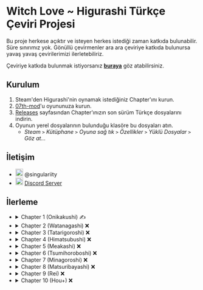 # Witch Love ~ Higurashi Türkçe Çeviri Projesi

Bu proje herkese açıktır ve isteyen herkes istediği zaman katkıda bulunabilir. Süre sınırımız yok. Gönüllü çevirmenler ara ara çeviriye katkıda bulunursa yavaş yavaş çevirilerimizi ilerletebiliriz.

Çeviriye katkıda bulunmak istiyorsanız [**buraya**](../../tree/master/CONTRIBUTING.md) göz atabilirsiniz.

## Kurulum

1. Steam'den Higurashi'nin oynamak istediğiniz Chapter'ını kurun.
2. [07th-mod](https://07th-mod.com/home/)'u oyununuza kurun.
3. [Releases](../../releases) sayfasından Chapter'ınızın son sürüm Türkçe dosyalarını indirin.
4. Oyunun yerel dosyalarının bulunduğu klasöre bu dosyaları atın.
   * *Steam `>` Kütüphane `>` Oyuna sağ tık `>` Özellikler `>` Yüklü Dosyalar `>` Göz at...*

## İletişim
- <img src="https://i.imgur.com/62IuQAp.png" width=20 title="Discord" />  @singulariity
- <img src="https://i.imgur.com/62IuQAp.png" width=20 title="Discord" />  [Discord Server](https://discord.gg/jyD5jn9Vpd)

## İlerleme
* <details>
  <summary>Chapter 1 (Onikakushi) ✍️</summary>

   * Story
      * [onik_op](../../tree/master/story/ch1/onik_op.txt) ✅
      * [onik_000](../../tree/master/story/ch1/onik_000.txt) ✅
      * [onik_001](../../tree/master/story/ch1/onik_001.txt) ✅
      * [onik_002](../../tree/master/story/ch1/onik_002.txt) ✅
      * [onik_003](../../tree/master/story/ch1/onik_003.txt) ✅
      * [onik_004](../../tree/master/story/ch1/onik_004.txt) ✅
      * [onik_005](../../tree/master/story/ch1/onik_005.txt) ✅
      * [onik_009](../../tree/master/story/ch1/onik_009.txt) ✅
      * [onik_009_02](../../tree/master/story/ch1/onik_009_02.txt) ✅
      * [onik_010](../../tree/master/story/ch1/onik_010.txt) ✍️
      * [onik_011](../../tree/master/story/ch1/onik_011.txt) ❌
      * [onik_012](../../tree/master/story/ch1/onik_012.txt) ❌
      * [onik_013](../../tree/master/story/ch1/onik_013.txt) ❌
      * [onik_014](../../tree/master/story/ch1/onik_014.txt) ❌
      * [onik_014_02](../../tree/master/story/ch1/onik_014_02.txt) ❌
      * [onik_015](../../tree/master/story/ch1/onik_015.txt) ❌
      * [onik_015_02](../../tree/master/story/ch1/onik_015_02.txt) ❌
      * [onik_015_03](../../tree/master/story/ch1/onik_015_03.txt) ❌
   * Tips
      * [onik_tips_01](../../tree/master/story/ch1/onik_tips_01.txt) ✅
      * [onik_tips_02](../../tree/master/story/ch1/onik_tips_02.txt) ✅
      * [onik_tips_03](../../tree/master/story/ch1/onik_tips_03.txt) ✅
      * [onik_tips_04](../../tree/master/story/ch1/onik_tips_04.txt) ✅
      * [onik_tips_05](../../tree/master/story/ch1/onik_tips_05.txt) ✅
      * [onik_tips_06](../../tree/master/story/ch1/onik_tips_06.txt) ✅
      * [onik_tips_07](../../tree/master/story/ch1/onik_tips_07.txt) ✅
      * [onik_tips_08](../../tree/master/story/ch1/onik_tips_08.txt) ✅
      * [onik_tips_09](../../tree/master/story/ch1/onik_tips_09.txt) ✅
      * [onik_tips_10](../../tree/master/story/ch1/onik_tips_10.txt) ✅
      * [onik_tips_11](../../tree/master/story/ch1/onik_tips_11.txt) ✅
      * [onik_tips_12](../../tree/master/story/ch1/onik_tips_12.txt) ✅
      * [onik_tips_13](../../tree/master/story/ch1/onik_tips_13.txt) ❌
      * [onik_tips_14](../../tree/master/story/ch1/onik_tips_14.txt) ❌
      * [onik_tips_15](../../tree/master/story/ch1/onik_tips_15.txt) ❌
      * [onik_tips_16](../../tree/master/story/ch1/onik_tips_16.txt) ❌
      * [onik_tips_17](../../tree/master/story/ch1/onik_tips_17.txt) ❌
      * [onik_tips_18](../../tree/master/story/ch1/onik_tips_18.txt) ❌
      * [onik_tips_19](../../tree/master/story/ch1/onik_tips_19.txt) ❌
      * [onik_tips_20](../../tree/master/story/ch1/onik_tips_20.txt) ❌
   * Other
      * [omake_01](../../tree/master/story/ch1/omake_01.txt) ❌
  </details>
* <details>
  <summary>Chapter 2 (Watanagashi) ❌</summary>

   * Story
      * [wata_001](../../tree/master/story/ch2/wata_001.txt) ❌
      * [wata_002](../../tree/master/story/ch2/wata_002.txt) ❌
      * [wata_003](../../tree/master/story/ch2/wata_003.txt) ❌
      * [wata_004](../../tree/master/story/ch2/wata_004.txt) ❌
      * [wata_005](../../tree/master/story/ch2/wata_005.txt) ❌
      * [wata_006](../../tree/master/story/ch2/wata_006.txt) ❌
      * [wata_007](../../tree/master/story/ch2/wata_007.txt) ❌
      * [wata_008](../../tree/master/story/ch2/wata_008.txt) ❌
      * [wata_009](../../tree/master/story/ch2/wata_009.txt) ❌
      * [wata_009_02](../../tree/master/story/ch2/wata_009_02.txt) ❌
      * [wata_010](../../tree/master/story/ch2/wata_010.txt) ❌
      * [wata_010_02](../../tree/master/story/ch2/wata_010_02.txt) ❌
      * [wata_010_03](../../tree/master/story/ch2/wata_010_03.txt) ❌
      * [wata_010_04](../../tree/master/story/ch2/wata_010_04.txt) ❌
      * [wata_011](../../tree/master/story/ch2/wata_011.txt) ❌
      * [wata_011_02](../../tree/master/story/ch2/wata_011_02.txt) ❌
      * [wata_012](../../tree/master/story/ch2/wata_012.txt) ❌
      * [wata_012_02](../../tree/master/story/ch2/wata_012_02.txt) ❌
      * [wata_012_03](../../tree/master/story/ch2/wata_012_03.txt) ❌
   * Tips
      * [wata_tips_01](../../tree/master/story/ch2/wata_tips_01.txt) ❌
      * [wata_tips_02](../../tree/master/story/ch2/wata_tips_02.txt) ❌
      * [wata_tips_03](../../tree/master/story/ch2/wata_tips_03.txt) ❌
      * [wata_tips_04](../../tree/master/story/ch2/wata_tips_04.txt) ❌
      * [wata_tips_05](../../tree/master/story/ch2/wata_tips_05.txt) ❌
      * [wata_tips_06](../../tree/master/story/ch2/wata_tips_06.txt) ❌
      * [wata_tips_07](../../tree/master/story/ch2/wata_tips_07.txt) ❌
      * [wata_tips_08](../../tree/master/story/ch2/wata_tips_08.txt) ❌
      * [wata_tips_09](../../tree/master/story/ch2/wata_tips_09.txt) ❌
      * [wata_tips_10](../../tree/master/story/ch2/wata_tips_10.txt) ❌
      * [wata_tips_11](../../tree/master/story/ch2/wata_tips_11.txt) ❌
      * [wata_tips_12](../../tree/master/story/ch2/wata_tips_12.txt) ❌
      * [wata_tips_13](../../tree/master/story/ch2/wata_tips_13.txt) ❌
      * [wata_tips_14](../../tree/master/story/ch2/wata_tips_14.txt) ❌
      * [wata_tips_15](../../tree/master/story/ch2/wata_tips_15.txt) ❌
      * [wata_tips_16](../../tree/master/story/ch2/wata_tips_16.txt) ❌
      * [wata_tips_17](../../tree/master/story/ch2/wata_tips_17.txt) ❌
      * [wata_tips_18](../../tree/master/story/ch2/wata_tips_18.txt) ❌
      * [wata_tips_19](../../tree/master/story/ch2/wata_tips_19.txt) ❌
      * [wata_tips_20](../../tree/master/story/ch2/wata_tips_20.txt) ❌
      * [wata_tips_21](../../tree/master/story/ch2/wata_tips_21.txt) ❌
      * [wata_tips_22](../../tree/master/story/ch2/wata_tips_22.txt) ❌
      * [wata_tips_23](../../tree/master/story/ch2/wata_tips_23.txt) ❌
      * [wata_tips_24](../../tree/master/story/ch2/wata_tips_24.txt) ❌
   * Other
      * [omake_02](../../tree/master/story/ch2/omake_02.txt) ❌
      * [wata_ep_01](../../tree/master/story/ch2/wata_ep_01.txt) ❌
      * [wata_ep_02](../../tree/master/story/ch2/wata_ep_02.txt) ❌
  </details>
* <details>
  <summary>Chapter 3 (Tatarigoroshi) ❌</summary>

   * Story
      * [tata_001](../../tree/master/story/ch3/tata_001.txt) ❌
      * [tata_002](../../tree/master/story/ch3/tata_002.txt) ❌
      * [tata_003](../../tree/master/story/ch3/tata_003.txt) ❌
      * [tata_004](../../tree/master/story/ch3/tata_004.txt) ❌
      * [tata_005](../../tree/master/story/ch3/tata_005.txt) ❌
      * [tata_008](../../tree/master/story/ch3/tata_008.txt) ❌
      * [tata_008_02](../../tree/master/story/ch3/tata_008_02.txt) ❌
      * [tata_009](../../tree/master/story/ch3/tata_009.txt) ❌
      * [tata_009_02](../../tree/master/story/ch3/tata_009_02.txt) ❌
      * [tata_010](../../tree/master/story/ch3/tata_010.txt) ❌
      * [tata_010_02](../../tree/master/story/ch3/tata_010_02.txt) ❌
      * [tata_010_03](../../tree/master/story/ch3/tata_010_03.txt) ❌
      * [tata_010_04](../../tree/master/story/ch3/tata_010_04.txt) ❌
      * [tata_011](../../tree/master/story/ch3/tata_011.txt) ❌
      * [tata_011_02](../../tree/master/story/ch3/tata_011_02.txt) ❌
      * [tata_011_03](../../tree/master/story/ch3/tata_011_03.txt) ❌
      * [tata_012](../../tree/master/story/ch3/tata_012.txt) ❌
      * [tata_013](../../tree/master/story/ch3/tata_013.txt) ❌
      * [tata_013_02](../../tree/master/story/ch3/tata_013_02.txt) ❌
      * [tata_014](../../tree/master/story/ch3/tata_014.txt) ❌
   * Tips
      * [tata_tips_01](../../tree/master/story/ch3/tata_tips_01.txt) ❌
      * [tata_tips_02](../../tree/master/story/ch3/tata_tips_02.txt) ❌
      * [tata_tips_03](../../tree/master/story/ch3/tata_tips_03.txt) ❌
      * [tata_tips_04](../../tree/master/story/ch3/tata_tips_04.txt) ❌
      * [tata_tips_05](../../tree/master/story/ch3/tata_tips_05.txt) ❌
      * [tata_tips_06](../../tree/master/story/ch3/tata_tips_06.txt) ❌
      * [tata_tips_07](../../tree/master/story/ch3/tata_tips_07.txt) ❌
      * [tata_tips_08](../../tree/master/story/ch3/tata_tips_08.txt) ❌
      * [tata_tips_09](../../tree/master/story/ch3/tata_tips_09.txt) ❌
      * [tata_tips_10](../../tree/master/story/ch3/tata_tips_10.txt) ❌
      * [tata_tips_11](../../tree/master/story/ch3/tata_tips_11.txt) ❌
      * [tata_tips_12](../../tree/master/story/ch3/tata_tips_12.txt) ❌
      * [tata_tips_13](../../tree/master/story/ch3/tata_tips_13.txt) ❌
      * [tata_tips_14](../../tree/master/story/ch3/tata_tips_14.txt) ❌
      * [tata_tips_15](../../tree/master/story/ch3/tata_tips_15.txt) ❌
      * [tata_tips_16](../../tree/master/story/ch3/tata_tips_16.txt) ❌
      * [tata_tips_17](../../tree/master/story/ch3/tata_tips_17.txt) ❌
      * [tata_tips_18](../../tree/master/story/ch3/tata_tips_18.txt) ❌
      * [tata_tips_19](../../tree/master/story/ch3/tata_tips_19.txt) ❌
   * Other
      * [omake_03](../../tree/master/story/ch3/omake_03.txt) ❌
      * [tata_ep01](../../tree/master/story/ch3/tata_ep01.txt) ❌
      * [tata_ep02](../../tree/master/story/ch3/tata_ep02.txt) ❌
  </details>
* <details>
  <summary>Chapter 4 (Himatsubushi) ❌</summary>

   * Story
      * [hima_001](../../tree/master/story/ch4/hima_001.txt) ❌
      * [hima_002](../../tree/master/story/ch4/hima_002.txt) ❌
      * [hima_002_02](../../tree/master/story/ch4/hima_002_02.txt) ❌
      * [hima_002_03](../../tree/master/story/ch4/hima_002_03.txt) ❌
      * [hima_003](../../tree/master/story/ch4/hima_003.txt) ❌
      * [hima_003_02](../../tree/master/story/ch4/hima_003_02.txt) ❌
      * [hima_003_03](../../tree/master/story/ch4/hima_003_03.txt) ❌
      * [hima_003_03a](../../tree/master/story/ch4/hima_003_03a.txt) ❌
      * [hima_003_04](../../tree/master/story/ch4/hima_003_04.txt) ❌
      * [hima_003_05](../../tree/master/story/ch4/hima_003_05.txt) ❌
      * [hima_004](../../tree/master/story/ch4/hima_004.txt) ❌
   * Tips
      * [hima_tips_01](../../tree/master/story/ch4/hima_tips_01.txt) ❌
      * [hima_tips_02](../../tree/master/story/ch4/hima_tips_02.txt) ❌
      * [hima_tips_03](../../tree/master/story/ch4/hima_tips_03.txt) ❌
      * [hima_tips_04](../../tree/master/story/ch4/hima_tips_04.txt) ❌
      * [hima_tips_05](../../tree/master/story/ch4/hima_tips_05.txt) ❌
      * [hima_tips_06](../../tree/master/story/ch4/hima_tips_06.txt) ❌
      * [hima_tips_07](../../tree/master/story/ch4/hima_tips_07.txt) ❌
      * [hima_tips_08](../../tree/master/story/ch4/hima_tips_08.txt) ❌
      * [hima_tips_09](../../tree/master/story/ch4/hima_tips_09.txt) ❌
      * [hima_tips_10](../../tree/master/story/ch4/hima_tips_10.txt) ❌
      * [hima_tips_11](../../tree/master/story/ch4/hima_tips_11.txt) ❌
      * [hima_tips_12](../../tree/master/story/ch4/hima_tips_12.txt) ❌
      * [hima_tips_13](../../tree/master/story/ch4/hima_tips_13.txt) ❌
      * [hima_tips_14](../../tree/master/story/ch4/hima_tips_14.txt) ❌
   * Other
      * [hima_badend](../../tree/master/story/ch4/hima_badend.txt) ❌
      * [omake_04](../../tree/master/story/ch4/omake_04.txt) ❌
  </details>
* <details>
  <summary>Chapter 5 (Meakashi) ❌</summary>

   * Story
      * [_meak_001](../../tree/master/story/ch5/_meak_001.txt) ❌
      * [_meak_002](../../tree/master/story/ch5/_meak_002.txt) ❌
      * [_meak_003](../../tree/master/story/ch5/_meak_003.txt) ❌
      * [_meak_004](../../tree/master/story/ch5/_meak_004.txt) ❌
      * [_meak_005](../../tree/master/story/ch5/_meak_005.txt) ❌
      * [_meak_006](../../tree/master/story/ch5/_meak_006.txt) ❌
      * [_meak_007](../../tree/master/story/ch5/_meak_007.txt) ❌
      * [_meak_008](../../tree/master/story/ch5/_meak_008.txt) ❌
      * [_meak_009](../../tree/master/story/ch5/_meak_009.txt) ❌
      * [_meak_010](../../tree/master/story/ch5/_meak_010.txt) ❌
      * [_meak_011](../../tree/master/story/ch5/_meak_011.txt) ❌
      * [_meak_012](../../tree/master/story/ch5/_meak_012.txt) ❌
      * [_meak_013](../../tree/master/story/ch5/_meak_013.txt) ❌
      * [_meak_014_1](../../tree/master/story/ch5/_meak_014_1.txt) ❌
      * [_meak_014_2](../../tree/master/story/ch5/_meak_014_2.txt) ❌
      * [_meak_015_1](../../tree/master/story/ch5/_meak_015_1.txt) ❌
      * [_meak_015_2](../../tree/master/story/ch5/_meak_015_2.txt) ❌
      * [_meak_016_1](../../tree/master/story/ch5/_meak_016_1.txt) ❌
      * [_meak_016_2](../../tree/master/story/ch5/_meak_016_2.txt) ❌
      * [_meak_017](../../tree/master/story/ch5/_meak_017.txt) ❌
      * [_meak_018](../../tree/master/story/ch5/_meak_018.txt) ❌
      * [_meak_019_1](../../tree/master/story/ch5/_meak_019_1.txt) ❌
      * [_meak_019_2](../../tree/master/story/ch5/_meak_019_2.txt) ❌
      * [_meak_020](../../tree/master/story/ch5/_meak_020.txt) ❌
      * [_meak_021_1](../../tree/master/story/ch5/_meak_021_1.txt) ❌
      * [_meak_021_2](../../tree/master/story/ch5/_meak_021_2.txt) ❌
      * [_meak_022_1](../../tree/master/story/ch5/_meak_022_1.txt) ❌
      * [_meak_022_2](../../tree/master/story/ch5/_meak_022_2.txt) ❌
      * [_meak_023](../../tree/master/story/ch5/_meak_023.txt) ❌
      * [_meak_024](../../tree/master/story/ch5/_meak_024.txt) ❌
      * [_meak_024a](../../tree/master/story/ch5/_meak_024a.txt) ❌
      * [_meak_024b](../../tree/master/story/ch5/_meak_024b.txt) ❌
   * Tips
      * [_meak_tips_01](../../tree/master/story/ch5/_meak_tips_01.txt) ❌
      * [_meak_tips_02](../../tree/master/story/ch5/_meak_tips_02.txt) ❌
      * [_meak_tips_03](../../tree/master/story/ch5/_meak_tips_03.txt) ❌
      * [_meak_tips_04](../../tree/master/story/ch5/_meak_tips_04.txt) ❌
      * [_meak_tips_05](../../tree/master/story/ch5/_meak_tips_05.txt) ❌
      * [_meak_tips_06](../../tree/master/story/ch5/_meak_tips_06.txt) ❌
      * [_meak_tips_07](../../tree/master/story/ch5/_meak_tips_07.txt) ❌
      * [_meak_tips_08](../../tree/master/story/ch5/_meak_tips_08.txt) ❌
      * [_meak_tips_09](../../tree/master/story/ch5/_meak_tips_09.txt) ❌
      * [_meak_tips_10](../../tree/master/story/ch5/_meak_tips_10.txt) ❌
      * [_meak_tips_11](../../tree/master/story/ch5/_meak_tips_11.txt) ❌
      * [_meak_tips_12](../../tree/master/story/ch5/_meak_tips_12.txt) ❌
      * [_meak_tips_13](../../tree/master/story/ch5/_meak_tips_13.txt) ❌
      * [_meak_tips_14](../../tree/master/story/ch5/_meak_tips_14.txt) ❌
      * [_meak_tips_15](../../tree/master/story/ch5/_meak_tips_15.txt) ❌
      * [_meak_tips_16](../../tree/master/story/ch5/_meak_tips_16.txt) ❌
      * [_meak_tips_17](../../tree/master/story/ch5/_meak_tips_17.txt) ❌
      * [_meak_tips_18](../../tree/master/story/ch5/_meak_tips_18.txt) ❌
      * [_meak_tips_19](../../tree/master/story/ch5/_meak_tips_19.txt) ❌
      * [_meak_tips_20](../../tree/master/story/ch5/_meak_tips_20.txt) ❌
      * [_meak_tips_21](../../tree/master/story/ch5/_meak_tips_21.txt) ❌
      * [_meak_tips_22](../../tree/master/story/ch5/_meak_tips_22.txt) ❌
      * [_meak_tips_23](../../tree/master/story/ch5/_meak_tips_23.txt) ❌
   * Other
      * [_meak_badend](../../tree/master/story/ch5/_meak_badend.txt) ❌
      * [_meak_ep_01](../../tree/master/story/ch5/_meak_ep_01.txt) ❌
      * [_meak_ep_02](../../tree/master/story/ch5/_meak_ep_02.txt) ❌
      * [_meak_ep_03](../../tree/master/story/ch5/_meak_ep_03.txt) ❌
      * [staffroom](../../tree/master/story/ch5/staffroom.txt) ❌
  </details>
* <details>
  <summary>Chapter 6 (Tsumihoroboshi) ❌</summary>

   * Story
      * [_tsum_op](../../tree/master/story/ch6/_tsum_op.txt) ❌
      * [_tsum_001](../../tree/master/story/ch6/_tsum_001.txt) ❌
      * [_tsum_002_1](../../tree/master/story/ch6/_tsum_002_1.txt) ❌
      * [_tsum_002_2](../../tree/master/story/ch6/_tsum_002_2.txt) ❌
      * [_tsum_003_1](../../tree/master/story/ch6/_tsum_003_1.txt) ❌
      * [_tsum_003_2](../../tree/master/story/ch6/_tsum_003_2.txt) ❌
      * [_tsum_003_3](../../tree/master/story/ch6/_tsum_003_3.txt) ❌
      * [_tsum_003_4](../../tree/master/story/ch6/_tsum_003_4.txt) ❌
      * [_tsum_004](../../tree/master/story/ch6/_tsum_004.txt) ❌
      * [_tsum_005](../../tree/master/story/ch6/_tsum_005.txt) ❌
      * [_tsum_006](../../tree/master/story/ch6/_tsum_006.txt) ❌
      * [_tsum_007](../../tree/master/story/ch6/_tsum_007.txt) ❌
      * [_tsum_008](../../tree/master/story/ch6/_tsum_008.txt) ❌
      * [_tsum_009](../../tree/master/story/ch6/_tsum_009.txt) ❌
      * [_tsum_010](../../tree/master/story/ch6/_tsum_010.txt) ❌
      * [_tsum_011](../../tree/master/story/ch6/_tsum_011.txt) ❌
      * [_tsum_012_1](../../tree/master/story/ch6/_tsum_012_1.txt) ❌
      * [_tsum_012_2](../../tree/master/story/ch6/_tsum_012_2.txt) ❌
      * [_tsum_013](../../tree/master/story/ch6/_tsum_013.txt) ❌
      * [_tsum_014](../../tree/master/story/ch6/_tsum_014.txt) ❌
      * [_tsum_015_1](../../tree/master/story/ch6/_tsum_015_1.txt) ❌
      * [_tsum_015_2](../../tree/master/story/ch6/_tsum_015_2.txt) ❌
      * [_tsum_016](../../tree/master/story/ch6/_tsum_016.txt) ❌
      * [_tsum_017](../../tree/master/story/ch6/_tsum_017.txt) ❌
      * [_tsum_018](../../tree/master/story/ch6/_tsum_018.txt) ❌
      * [_tsum_019](../../tree/master/story/ch6/_tsum_019.txt) ❌
      * [_tsum_020](../../tree/master/story/ch6/_tsum_020.txt) ❌
      * [_tsum_021](../../tree/master/story/ch6/_tsum_021.txt) ❌
      * [_tsum_022](../../tree/master/story/ch6/_tsum_022.txt) ❌
      * [_tsum_023_1](../../tree/master/story/ch6/_tsum_023_1.txt) ❌
      * [_tsum_023_2](../../tree/master/story/ch6/_tsum_023_2.txt) ❌
      * [_tsum_024_1](../../tree/master/story/ch6/_tsum_024_1.txt) ❌
      * [_tsum_024_1a](../../tree/master/story/ch6/_tsum_024_1a.txt) ❌
      * [_tsum_024_2](../../tree/master/story/ch6/_tsum_024_2.txt) ❌
      * [_tsum_025](../../tree/master/story/ch6/_tsum_025.txt) ❌
      * [_tsum_026](../../tree/master/story/ch6/_tsum_026.txt) ❌
      * [_tsum_026a](../../tree/master/story/ch6/_tsum_026a.txt) ❌
   * Tips
      * [_tsum_tips_001](../../tree/master/story/ch6/_tsum_tips_001.txt) ❌
      * [_tsum_tips_002](../../tree/master/story/ch6/_tsum_tips_002.txt) ❌
      * [_tsum_tips_003](../../tree/master/story/ch6/_tsum_tips_003.txt) ❌
      * [_tsum_tips_004](../../tree/master/story/ch6/_tsum_tips_004.txt) ❌
      * [_tsum_tips_005](../../tree/master/story/ch6/_tsum_tips_005.txt) ❌
      * [_tsum_tips_006](../../tree/master/story/ch6/_tsum_tips_006.txt) ❌
      * [_tsum_tips_007](../../tree/master/story/ch6/_tsum_tips_007.txt) ❌
      * [_tsum_tips_008](../../tree/master/story/ch6/_tsum_tips_008.txt) ❌
      * [_tsum_tips_009](../../tree/master/story/ch6/_tsum_tips_009.txt) ❌
      * [_tsum_tips_010](../../tree/master/story/ch6/_tsum_tips_010.txt) ❌
      * [_tsum_tips_011](../../tree/master/story/ch6/_tsum_tips_011.txt) ❌
      * [_tsum_tips_012](../../tree/master/story/ch6/_tsum_tips_012.txt) ❌
      * [_tsum_tips_013](../../tree/master/story/ch6/_tsum_tips_013.txt) ❌
      * [_tsum_tips_014](../../tree/master/story/ch6/_tsum_tips_014.txt) ❌
   * Other
      * [tsum_badend1](../../tree/master/story/ch6/tsum_badend1.txt) ❌
      * [tsum_badend2](../../tree/master/story/ch6/tsum_badend2.txt) ❌
      * [staffroom](../../tree/master/story/ch6/staffroom.txt) ❌
  </details>
* <details>
  <summary>Chapter 7 (Minagoroshi) ❌</summary>

   * Story
      * [_mina_op](../../tree/master/story/ch7/_mina_op.txt) ❌
      * [_mina_001](../../tree/master/story/ch7/_mina_001.txt) ❌
      * [_mina_002_1](../../tree/master/story/ch7/_mina_002_1.txt) ❌
      * [_mina_002_1a](../../tree/master/story/ch7/_mina_002_1a.txt) ❌
      * [_mina_002_1b](../../tree/master/story/ch7/_mina_002_1b.txt) ❌
      * [_mina_002_2](../../tree/master/story/ch7/_mina_002_2.txt) ❌
      * [_mina_003_1](../../tree/master/story/ch7/_mina_003_1.txt) ❌
      * [_mina_003_2](../../tree/master/story/ch7/_mina_003_2.txt) ❌
      * [_mina_004](../../tree/master/story/ch7/_mina_004.txt) ❌
      * [_mina_005](../../tree/master/story/ch7/_mina_005.txt) ❌
      * [_mina_006](../../tree/master/story/ch7/_mina_006.txt) ❌
      * [_mina_007](../../tree/master/story/ch7/_mina_007.txt) ❌
      * [_mina_008](../../tree/master/story/ch7/_mina_008.txt) ❌
      * [_mina_009_2](../../tree/master/story/ch7/_mina_009_2.txt) ❌
      * [_mina_010](../../tree/master/story/ch7/_mina_010.txt) ❌
      * [_mina_011_1](../../tree/master/story/ch7/_mina_011_1.txt) ❌
      * [_mina_011_2](../../tree/master/story/ch7/_mina_011_2.txt) ❌
      * [_mina_012](../../tree/master/story/ch7/_mina_012.txt) ❌
      * [_mina_013](../../tree/master/story/ch7/_mina_013.txt) ❌
      * [_mina_014](../../tree/master/story/ch7/_mina_014.txt) ❌
      * [_mina_015_1](../../tree/master/story/ch7/_mina_015_1.txt) ❌
      * [_mina_015_2](../../tree/master/story/ch7/_mina_015_2.txt) ❌
      * [_mina_016](../../tree/master/story/ch7/_mina_016.txt) ❌
      * [_mina_017](../../tree/master/story/ch7/_mina_017.txt) ❌
      * [_mina_018](../../tree/master/story/ch7/_mina_018.txt) ❌
      * [_mina_019](../../tree/master/story/ch7/_mina_019.txt) ❌
      * [_mina_020](../../tree/master/story/ch7/_mina_020.txt) ❌
      * [_mina_021](../../tree/master/story/ch7/_mina_021.txt) ❌
      * [_mina_022](../../tree/master/story/ch7/_mina_022.txt) ❌
      * [_mina_023_1](../../tree/master/story/ch7/_mina_023_1.txt) ❌
      * [_mina_023_2](../../tree/master/story/ch7/_mina_023_2.txt) ❌
      * [_mina_024](../../tree/master/story/ch7/_mina_024.txt) ❌
      * [_mina_025](../../tree/master/story/ch7/_mina_025.txt) ❌
      * [_mina_026](../../tree/master/story/ch7/_mina_026.txt) ❌
      * [_mina_027](../../tree/master/story/ch7/_mina_027.txt) ❌
      * [_mina_028](../../tree/master/story/ch7/_mina_028.txt) ❌
   * Tips
      * [_mina_tips_001](../../tree/master/story/ch7/_mina_tips_001.txt) ❌
      * [_mina_tips_002](../../tree/master/story/ch7/_mina_tips_002.txt) ❌
      * [_mina_tips_003](../../tree/master/story/ch7/_mina_tips_003.txt) ❌
      * [_mina_tips_004](../../tree/master/story/ch7/_mina_tips_004.txt) ❌
      * [_mina_tips_005](../../tree/master/story/ch7/_mina_tips_005.txt) ❌
      * [_mina_tips_006](../../tree/master/story/ch7/_mina_tips_006.txt) ❌
      * [_mina_tips_007](../../tree/master/story/ch7/_mina_tips_007.txt) ❌
      * [_mina_tips_008](../../tree/master/story/ch7/_mina_tips_008.txt) ❌
      * [_mina_tips_009](../../tree/master/story/ch7/_mina_tips_009.txt) ❌
      * [_mina_tips_010](../../tree/master/story/ch7/_mina_tips_010.txt) ❌
      * [_mina_tips_011](../../tree/master/story/ch7/_mina_tips_011.txt) ❌
      * [_mina_tips_012](../../tree/master/story/ch7/_mina_tips_012.txt) ❌
      * [_mina_tips_013](../../tree/master/story/ch7/_mina_tips_013.txt) ❌
   * Other
      * [_mina_ep](../../tree/master/story/ch7/_mina_ep.txt) ❌
      * [staffroom](../../tree/master/story/ch7/staffroom.txt) ❌
  </details>
* <details>
  <summary>Chapter 8 (Matsuribayashi) ❌</summary>

   * Story
      * [_mats_op](../../tree/master/story/ch8/_mats_op.txt) ❌
      * [_mats_001](../../tree/master/story/ch8/_mats_001.txt) ❌
      * [_mats_002](../../tree/master/story/ch8/_mats_002.txt) ❌
      * [_mats_003](../../tree/master/story/ch8/_mats_003.txt) ❌
      * [_mats_004](../../tree/master/story/ch8/_mats_004.txt) ❌
      * [_mats_005](../../tree/master/story/ch8/_mats_005.txt) ❌
      * [_mats_006](../../tree/master/story/ch8/_mats_006.txt) ❌
      * [_mats_007](../../tree/master/story/ch8/_mats_007.txt) ❌
      * [_mats_008](../../tree/master/story/ch8/_mats_008.txt) ❌
      * [_mats_009](../../tree/master/story/ch8/_mats_009.txt) ❌
      * [_mats_010](../../tree/master/story/ch8/_mats_010.txt) ❌
      * [_mats_011](../../tree/master/story/ch8/_mats_011.txt) ❌
      * [_mats_012](../../tree/master/story/ch8/_mats_012.txt) ❌
      * [_mats_013](../../tree/master/story/ch8/_mats_013.txt) ❌
      * [_mats_014](../../tree/master/story/ch8/_mats_014.txt) ❌
      * [_mats_015](../../tree/master/story/ch8/_mats_015.txt) ❌
      * [_mats_016](../../tree/master/story/ch8/_mats_016.txt) ❌
      * [_mats_017](../../tree/master/story/ch8/_mats_017.txt) ❌
      * [_mats_018](../../tree/master/story/ch8/_mats_018.txt) ❌
      * [_mats_019](../../tree/master/story/ch8/_mats_019.txt) ❌
      * [_mats_020](../../tree/master/story/ch8/_mats_020.txt) ❌
      * [_mats_021](../../tree/master/story/ch8/_mats_021.txt) ❌
      * [_mats_022](../../tree/master/story/ch8/_mats_022.txt) ❌
      * [_mats_023](../../tree/master/story/ch8/_mats_023.txt) ❌
      * [_mats_024](../../tree/master/story/ch8/_mats_024.txt) ❌
      * [_mats_025](../../tree/master/story/ch8/_mats_025.txt) ❌
      * [_kakera01](../../tree/master/story/ch8/_kakera01.txt) ❌
      * [_kakera02](../../tree/master/story/ch8/_kakera02.txt) ❌
      * [_kakera03](../../tree/master/story/ch8/_kakera03.txt) ❌
      * [_kakera04](../../tree/master/story/ch8/_kakera04.txt) ❌
      * [_kakera05](../../tree/master/story/ch8/_kakera05.txt) ❌
      * [_kakera06](../../tree/master/story/ch8/_kakera06.txt) ❌
      * [_kakera07](../../tree/master/story/ch8/_kakera07.txt) ❌
      * [_kakera08](../../tree/master/story/ch8/_kakera08.txt) ❌
      * [_kakera09](../../tree/master/story/ch8/_kakera09.txt) ❌
      * [_kakera10](../../tree/master/story/ch8/_kakera10.txt) ❌
      * [_kakera11](../../tree/master/story/ch8/_kakera11.txt) ❌
      * [_kakera12](../../tree/master/story/ch8/_kakera12.txt) ❌
      * [_kakera13](../../tree/master/story/ch8/_kakera13.txt) ❌
      * [_kakera14](../../tree/master/story/ch8/_kakera14.txt) ❌
      * [_kakera15](../../tree/master/story/ch8/_kakera15.txt) ❌
      * [_kakera16](../../tree/master/story/ch8/_kakera16.txt) ❌
      * [_kakera17](../../tree/master/story/ch8/_kakera17.txt) ❌
      * [_kakera18](../../tree/master/story/ch8/_kakera18.txt) ❌
      * [_kakera19](../../tree/master/story/ch8/_kakera19.txt) ❌
      * [_kakera20](../../tree/master/story/ch8/_kakera20.txt) ❌
      * [_kakera21](../../tree/master/story/ch8/_kakera21.txt) ❌
      * [_kakera22](../../tree/master/story/ch8/_kakera22.txt) ❌
      * [_kakera23](../../tree/master/story/ch8/_kakera23.txt) ❌
      * [_kakera24](../../tree/master/story/ch8/_kakera24.txt) ❌
      * [_kakera25](../../tree/master/story/ch8/_kakera25.txt) ❌
      * [_kakera26](../../tree/master/story/ch8/_kakera26.txt) ❌
      * [_kakera27](../../tree/master/story/ch8/_kakera27.txt) ❌
      * [_kakera28](../../tree/master/story/ch8/_kakera28.txt) ❌
      * [_kakera29](../../tree/master/story/ch8/_kakera29.txt) ❌
      * [_kakera30](../../tree/master/story/ch8/_kakera30.txt) ❌
      * [_kakera31](../../tree/master/story/ch8/_kakera31.txt) ❌
      * [_kakera32](../../tree/master/story/ch8/_kakera32.txt) ❌
      * [_kakera33](../../tree/master/story/ch8/_kakera33.txt) ❌
      * [_kakera34](../../tree/master/story/ch8/_kakera34.txt) ❌
      * [_kakera35](../../tree/master/story/ch8/_kakera35.txt) ❌
      * [_kakera36](../../tree/master/story/ch8/_kakera36.txt) ❌
      * [_kakera37](../../tree/master/story/ch8/_kakera37.txt) ❌
      * [_kakera38](../../tree/master/story/ch8/_kakera38.txt) ❌
      * [_kakera39](../../tree/master/story/ch8/_kakera39.txt) ❌
      * [_kakera40](../../tree/master/story/ch8/_kakera40.txt) ❌
      * [_kakera41](../../tree/master/story/ch8/_kakera41.txt) ❌
      * [_kakera42](../../tree/master/story/ch8/_kakera42.txt) ❌
      * [_kakera43](../../tree/master/story/ch8/_kakera43.txt) ❌
      * [_kakera44](../../tree/master/story/ch8/_kakera44.txt) ❌
      * [_kakera45](../../tree/master/story/ch8/_kakera45.txt) ❌
      * [_kakera46](../../tree/master/story/ch8/_kakera46.txt) ❌
      * [_kakera47](../../tree/master/story/ch8/_kakera47.txt) ❌
      * [_kakera48](../../tree/master/story/ch8/_kakera48.txt) ❌
      * [_kakera49](../../tree/master/story/ch8/_kakera49.txt) ❌
      * [_kakera50](../../tree/master/story/ch8/_kakera50.txt) ❌
      * [_kakera50_02](../../tree/master/story/ch8/_kakera50_02.txt) ❌
      * [_kakera51](../../tree/master/story/ch8/_kakera51.txt) ❌
      * [_kakera52](../../tree/master/story/ch8/_kakera52.txt) ❌
   * Tips
      * [_mats_tips_01](../../tree/master/story/ch8/_mats_tips_01.txt) ❌
   * Other
      * [staffroom](../../tree/master/story/ch8/staffroom.txt) ❌
  </details>
* <details>
  <summary>Chapter 9 (Rei) ❌</summary>

   * Saikoroshi
      * [saikoroshi00](../../tree/master/story/ch9/saikoroshi00.txt) ❌
      * [saikoroshi01](../../tree/master/story/ch9/saikoroshi01.txt) ❌
      * [saikoroshi02](../../tree/master/story/ch9/saikoroshi02.txt) ❌
      * [saikoroshi02_2](../../tree/master/story/ch9/saikoroshi02_2.txt) ❌
      * [saikoroshi02_3](../../tree/master/story/ch9/saikoroshi02_3.txt) ❌
      * [saikoroshi03](../../tree/master/story/ch9/saikoroshi03.txt) ❌
      * [saikoroshi04](../../tree/master/story/ch9/saikoroshi04.txt) ❌
   * Hirukowashi PC
      * [hirukowashi00](../../tree/master/story/ch9/hirukowashi00.txt) ❌
      * [hirukowashi01](../../tree/master/story/ch9/hirukowashi01.txt) ❌
      * [hirukowashi02](../../tree/master/story/ch9/hirukowashi02.txt) ❌
      * [hirukowashi02_2](../../tree/master/story/ch9/hirukowashi02_2.txt) ❌
      * [hirukowashi02_3](../../tree/master/story/ch9/hirukowashi02_3.txt) ❌
      * [hirukowashi03](../../tree/master/story/ch9/hirukowashi03.txt) ❌
      * [hirukowashi04](../../tree/master/story/ch9/hirukowashi04.txt) ❌
   * Hirukowashi Console
      * [hiruconsole_001](../../tree/master/story/ch9/hiruconsole_001.txt) ❌
      * [hiruconsole_002](../../tree/master/story/ch9/hiruconsole_002.txt) ❌
      * [hiruconsole_003](../../tree/master/story/ch9/hiruconsole_003.txt) ❌
      * [hiruconsole_004](../../tree/master/story/ch9/hiruconsole_004.txt) ❌
      * [hiruconsole_005](../../tree/master/story/ch9/hiruconsole_005.txt) ❌
      * [hiruconsole_006](../../tree/master/story/ch9/hiruconsole_006.txt) ❌
      * [hiruconsole_007](../../tree/master/story/ch9/hiruconsole_007.txt) ❌
      * [hiruconsole_008](../../tree/master/story/ch9/hiruconsole_008.txt) ❌
      * [hiruconsole_009](../../tree/master/story/ch9/hiruconsole_009.txt) ❌
      * [hiruconsole_010](../../tree/master/story/ch9/hiruconsole_010.txt) ❌
      * [hiruconsole_011](../../tree/master/story/ch9/hiruconsole_011.txt) ❌
      * [hiruconsole_011_2](../../tree/master/story/ch9/hiruconsole_011_2.txt) ❌
      * [hiruconsole_011_3](../../tree/master/story/ch9/hiruconsole_011_3.txt) ❌
      * [hiruconsole_011_4](../../tree/master/story/ch9/hiruconsole_011_4.txt) ❌
      * [hiruconsole_011_choice1a](../../tree/master/story/ch9/hiruconsole_011_choice1a.txt) ❌
      * [hiruconsole_011_choice1b](../../tree/master/story/ch9/hiruconsole_011_choice1b.txt) ❌
      * [hiruconsole_011_choice2a](../../tree/master/story/ch9/hiruconsole_011_choice2a.txt) ❌
      * [hiruconsole_011_choice2b](../../tree/master/story/ch9/hiruconsole_011_choice2b.txt) ❌
      * [hiruconsole_011_choice3a](../../tree/master/story/ch9/hiruconsole_011_choice3a.txt) ❌
      * [hiruconsole_011_choice3b](../../tree/master/story/ch9/hiruconsole_011_choice3b.txt) ❌
      * [hiruconsole_011_tobadend](../../tree/master/story/ch9/hiruconsole_011_tobadend.txt) ❌
      * [hiruconsole_012](../../tree/master/story/ch9/hiruconsole_012.txt) ❌
      * [hiruconsole_013](../../tree/master/story/ch9/hiruconsole_013.txt) ❌
      * [hiruconsole_badend](../../tree/master/story/ch9/hiruconsole_badend.txt) ❌
      * [hiruconsole_tips_01](../../tree/master/story/ch9/hiruconsole_tips_01.txt) ❌
   * Batsukoishi
      * [batsukoishi01](../../tree/master/story/ch9/batsukoishi01.txt) ❌
   * Other
      * [omake](../../tree/master/story/ch9/omake.txt) ❌
      * [staffroom](../../tree/master/story/ch9/staffroom.txt) ❌
  </details>
* <details>
  <summary>Chapter 10 (Hou+) ❌</summary>

   * Bus stop
      * [busstop01](../../tree/master/story/ch10/busstop01.txt) ❌
   * Mehagashi
      * [mehagashi](../../tree/master/story/ch10/mehagashi.txt) ❌
   * Outbreak
      * [outbreak01_1](../../tree/master/story/ch10/outbreak01_1.txt) ❌
      * [outbreak01_2](../../tree/master/story/ch10/outbreak01_2.txt) ❌
   * Other
      * [staffroom](../../tree/master/story/ch10/staffroom.txt) ❌
      * [staffroom02](../../tree/master/story/ch10/staffroom02.txt) ❌
      * [staffroom03](../../tree/master/story/ch10/staffroom03.txt) ❌
      * [staffroom06](../../tree/master/story/ch10/staffroom06.txt) ❌
      * [staffroom08](../../tree/master/story/ch10/staffroom08.txt) ❌
      * [staffroom11](../../tree/master/story/ch10/staffroom11.txt) ❌
      * [staffroom12](../../tree/master/story/ch10/staffroom12.txt) ❌
      * [staffroom13](../../tree/master/story/ch10/staffroom13.txt) ❌
      * [staffroom14](../../tree/master/story/ch10/staffroom14.txt) ❌
      * [staffroom15](../../tree/master/story/ch10/staffroom15.txt) ❌
  </details>